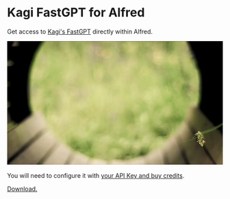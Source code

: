 # Kagi FastGPT for Alfred

Get access to [Kagi's FastGPT](https://kagi.com/fastgpt) directly within Alfred.

![Example Usage of this Kagi FastGPT Workflow for Alfred](https://raw.githubusercontent.com/bevry-labs/alfred-workflows/main/FastGPT/FastGPT.webp)

You will need to configure it with [your API Key and buy credits](https://help.kagi.com/kagi/api/fastgpt.html#quick-start).

[Download.](https://github.com/bevry-labs/alfred-workflows/blob/main/FastGPT/FastGPT.alfredworkflow)

